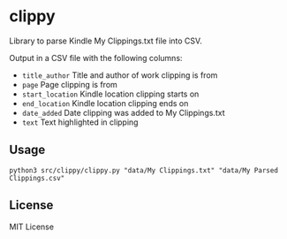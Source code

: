 # clippy

Library to parse Kindle My Clippings.txt file into CSV.

Output in a CSV file with the following columns:

- `title_author` Title and author of work clipping is from
- `page` Page clipping is from
- `start_location` Kindle location clipping starts on
- `end_location` Kindle location clipping ends on
- `date_added` Date clipping was added to My Clippings.txt
- `text` Text highlighted in clipping

## Usage

`python3 src/clippy/clippy.py "data/My Clippings.txt" "data/My Parsed Clippings.csv"`

## License

MIT License